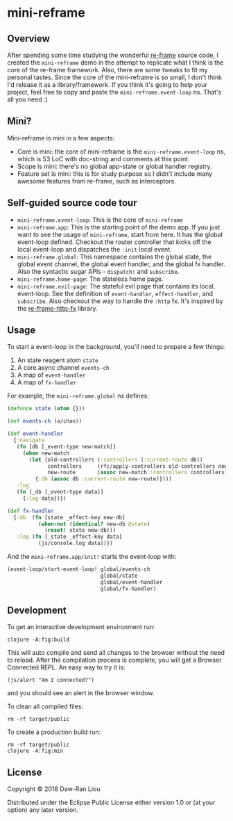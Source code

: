# mini-reframe

## Overview

After spending some time studying the wonderful [re-frame][1] source code, I
created the `mini-reframe` demo in the attempt to replicate what I think is the
core of the re-frame framework. Also, there are some tweaks to fit my
personal tastes. Since the core of the mini-reframe is so small, I don't think
I'd release it as a library/framework. If you think it's going to help your
project, feel free to copy and paste the `mini-reframe.event-loop` ns. That's
all you need :)

## Mini?

Mini-reframe is mini in a few aspects:

- Core is mini: the core of mini-reframe is the `mini-reframe.event-loop` ns,
  which is 53 LoC with doc-string and comments at this point.
- Scope is mini: there's no global app-state or global handler registry.
- Feature set is mini: this is for study purpose so I didn't include many
  awesome features from re-frame, such as interceptors.

## Self-guided source code tour

- `mini-reframe.event-loop`: This is the core of `mini-reframe`
- `mini-reframe.app`: This is the starting point of the demo app. If you just
  want to see the usage of `mini-reframe`, start from here. It has the global
  event-loop defined. Checkout the router controller that kicks off the local
  event-loop and dispatches the `:init` local event.
- `mini-reframe.global`: This namespace contains the global state, the global
  event channel, the global event handler, and the global fx handler. Also the
  syntactic sugar APIs - `dispatch!` and `subscribe`.
- `mini-reframe.home-page`: The stateless home page.
- `mini-reframe.evil-page`: The stateful evil page that contains its local.
  event-loop. See the definition of `event-handler`, `effect-handler`, and
  `subscribe`. Also checkout the way to handle the `:http` fx. It's inspired by
  the [re-frame-http-fx][2] library.

## Usage

To start a event-loop in the background, you'll need to prepare a few things:

1. An state reagent atom `state`
2. A core.async channel `events-ch`
3. A map of `event-handler`
4. A map of `fx-handler`

For example, the `mini-reframe.global` ns defines:

```clojure
(defonce state (atom {}))

(def events-ch (a/chan))

(def event-handler
  {:navigate
   (fn [db [_event-type new-match]]
     (when new-match
       (let [old-controllers (:controllers (:current-route db))
             controllers     (rfc/apply-controllers old-controllers new-match)
             new-route       (assoc new-match :controllers controllers)]
         {:db (assoc db :current-route new-route)})))
   :log
   (fn [_db [_event-type data]]
     {:log data})})

(def fx-handler
  {:db  (fn [state _effect-key new-db]
          (when-not (identical? new-db @state)
            (reset! state new-db)))
   :log (fn [_state _effect-key data]
          (js/console.log data))})
```

And the `mini-reframe.app/init!` starts the event-loop with:

```clojure
(event-loop/start-event-loop! global/events-ch
                              global/state
                              global/event-handler
                              global/fx-handler)
```

## Development

To get an interactive development environment run:

    clojure -A:fig:build

This will auto compile and send all changes to the browser without the
need to reload. After the compilation process is complete, you will
get a Browser Connected REPL. An easy way to try it is:

    (js/alert "Am I connected?")

and you should see an alert in the browser window.

To clean all compiled files:

    rm -rf target/public

To create a production build run:

	rm -rf target/public
	clojure -A:fig:min


## License

Copyright © 2018 Daw-Ran Liou

Distributed under the Eclipse Public License either version 1.0 or (at your
option) any later version.

[1]:https://github.com/day8/re-frame/
[2]:https://github.com/day8/re-frame-http-fx
